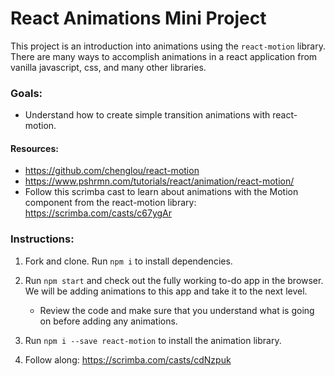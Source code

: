 # React Animations Mini Project

This project is an introduction into animations using the `react-motion` library. There are many ways to accomplish animations in a react application from vanilla javascript, css, and many other libraries.

### Goals:
* Understand how to create simple transition animations with react-motion.

#### Resources:
- https://github.com/chenglou/react-motion
- https://www.pshrmn.com/tutorials/react/animation/react-motion/
- Follow this scrimba cast to learn about animations with the Motion component from the react-motion library: https://scrimba.com/casts/c67ygAr

### Instructions:
1. Fork and clone. Run `npm i` to install dependencies. 

2. Run `npm start` and check out the fully working to-do app in the browser. We will be adding animations to this app and take it to the next level.
    * Review the code and make sure that you understand what is going on before adding any animations.

3. Run `npm i --save react-motion` to install the animation library.

4. Follow along: https://scrimba.com/casts/cdNzpuk
